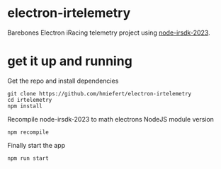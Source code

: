 # electron-irtelemetry
Barebones Electron iRacing telemetry project using [node-irsdk-2023](https://github.com/hmiefert/node-irsdk-2023).

# get it up and running
Get the repo and install dependencies
```
git clone https://github.com/hmiefert/electron-irtelemetry
cd irtelemetry
npm install
```

Recompile node-irsdk-2023 to math electrons NodeJS module version
```
npm recompile
```

Finally start the app
```
npm run start
```
